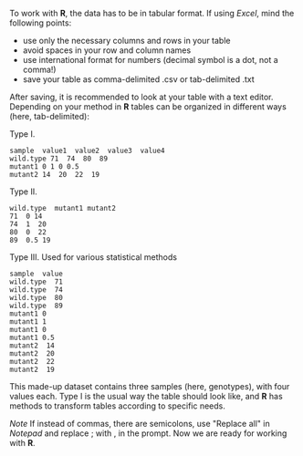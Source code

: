 To work with **R**, the data has to be in tabular format. If using *Excel*, mind the following points:
- use only the necessary columns and rows in your table
- avoid spaces in your row and column names
- use international format for numbers (decimal symbol is a dot, not a comma!)
- save your table as comma-delimited .csv or tab-delimited .txt

After saving, it is recommended to look at your table with a text editor. Depending on your method in **R** tables can be organized in different ways (here, tab-delimited):

Type I. 

```
sample  value1  value2  value3  value4
wild.type 71  74  80  89
mutant1 0 1 0 0.5
mutant2 14  20  22  19
``` 

Type II. 

``` 
wild.type  mutant1 mutant2
71  0 14
74  1  20
80  0  22
89  0.5 19
``` 

Type III. Used for various statistical methods

```
sample  value
wild.type  71
wild.type  74
wild.type  80
wild.type  89
mutant1 0
mutant1 1
mutant1 0
mutant1 0.5
mutant2  14
mutant2  20
mutant2  22
mutant2  19
``` 

This made-up dataset contains three samples (here, genotypes), with four values each. Type I is the usual way the table should look like, and **R** has methods to transform tables according to specific needs. 

*Note*
If instead of commas, there are semicolons, use "Replace all" in *Notepad* and replace ; with , in the prompt. Now we are ready for working with **R**.

